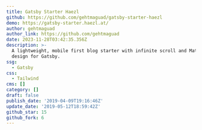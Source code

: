 ```yaml
---
title: Gatsby Starter Haezl
github: https://github.com/gehtmaguad/gatsby-starter-haezl
demo: https://gatsby-starter.haezl.at/
author: gehtmaguad
author_link: https://github.com/gehtmaguad
date: 2023-11-28T03:42:35.356Z
description: >-
  A lightweight, mobile first blog starter with infinite scroll and Material-UI
  design for Gatsby.
ssg:
  - Gatsby
css:
  - Tailwind
cms: []
category: []
draft: false
publish_date: '2019-04-09T19:16:46Z'
update_date: '2019-05-12T18:59:42Z'
github_star: 15
github_fork: 6
---
```

